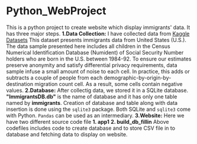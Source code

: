 # Python_WebProject
This is a python project to create website which display immigrants' data. It has three major steps. 
**1.Data Collection:** I have collected data from [Kaggle Datasets](https://www.kaggle.com/datasets) This dataset presents immigrants data from United States (U.S.). The data sample presented here includes all children in the Census Numerical Identification Database (Numident) of Social Security Number holders who are born in the U.S. between 1984-92. To ensure our estimates preserve anonymity and satisfy differential privacy requirements, data sample infuse a small amount of noise to each cell. In practice, this adds or subtracts a couple of people from each demographic-by-origin-by-destination migration count cell. As a result, some cells contain negative values.
**2.Database:** After collectig data, we stored it in a SQLite database. **"ImmigrantsDB.db"** is the name of database and it has only one table named by **immigrants**. Creation of database and table along with data insertion is done using the `sqlite3` package. Both SQLite and `sqlite3` come with Python. `Pandas` can be used as an intermediary.
**3.Website:**
Here we have two different source code file 
**1. app1**
**2. build_db_fillin**
Above codefiles includes code to create database and to store CSV file in to database and fetching data to display on website. 
